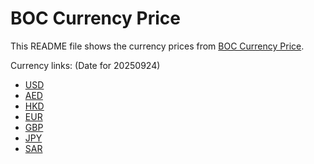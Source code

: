 # BOC Currency Price

This README file shows the currency prices from [BOC Currency Price](https://www.boc.cn/sourcedb/whpj/).

Currency links: (Date for 20250924)

- [USD](https://bocurrencyprice.techina.science/BOC_CURRENCY_PRICE/USD/20250924.json)
- [AED](https://bocurrencyprice.techina.science/BOC_CURRENCY_PRICE/AED/20250924.json)
- [HKD](https://bocurrencyprice.techina.science/BOC_CURRENCY_PRICE/HKD/20250924.json)
- [EUR](https://bocurrencyprice.techina.science/BOC_CURRENCY_PRICE/EUR/20250924.json)
- [GBP](https://bocurrencyprice.techina.science/BOC_CURRENCY_PRICE/GBP/20250924.json)
- [JPY](https://bocurrencyprice.techina.science/BOC_CURRENCY_PRICE/JPY/20250924.json)
- [SAR](https://bocurrencyprice.techina.science/BOC_CURRENCY_PRICE/SAR/20250924.json)
